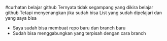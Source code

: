 #curhatan belajar github
Ternyata tidak segampang yang dikira belajar github
Tetapi menyenangkan jika sudah bisa
List yang sudah dipelajari dan yang saya bisa
+ Saya sudah bisa membuat repo baru dan branch baru
+ Sudah bisa menggabungkan yang terpisah dengan cara branch
